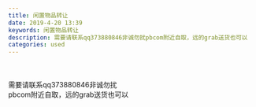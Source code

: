```yaml
---
title: 闲置物品转让
date: 2019-4-20 13:39
keywords: 闲置物品转让
description: 需要请联系qq373880846非诚勿扰pbcom附近自取，远的grab送货也可以
categories: used
---
```

<td class="t_f" id="postmessage_3559722">

<br/>
<br/>
需要请联系qq373880846非诚勿扰<img alt="" border="0" onclick="" onmouseover="" smilieid="130" src="static/image/smiley/default/loveliness.gif"/><br/>
pbcom附近自取，远的grab送货也可以</td>
